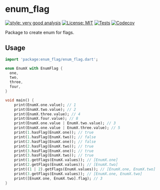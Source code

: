# enum_flag

[![style: very good analysis][very_good_analysis_badge]][very_good_analysis_link]
[![License: MIT][license_badge]][license_link]
[![Tests](https://github.com/leynier/dart-enum-flag/actions/workflows/tests.yml/badge.svg)](https://github.com/leynier/dart-enum-flag/actions/workflows/tests.yml)
[![Codecov](https://codecov.io/gh/leynier/dart-enum-flag/branch/main/graph/badge.svg?token=Llxe6rjE9g)](https://codecov.io/gh/leynier/dart-enum-flag)

Package to create enum for flags.

## Usage

```dart
import 'package:enum_flag/enum_flag.dart';

enum EnumX with EnumFlag {
  one,
  two,
  three,
  four,
}

void main() {
    print(EnumX.one.value); // 1
    print(EnumX.two.value); // 2
    print(EnumX.three.value); // 4
    print(EnumX.four.value); // 8
    print(EnumX.one.value | EnumX.two.value); // 3
    print(EnumX.one.value | EnumX.three.value); // 5
    print(1.hasFlag(EnumX.one)); // true
    print(1.hasFlag(EnumX.two)); // false
    print(2.hasFlag(EnumX.one)); // false
    print(2.hasFlag(EnumX.two)); // true
    print(3.hasFlag(EnumX.one)); // true
    print(3.hasFlag(EnumX.two)); // true
    print(1.getFlags(EnumX.values)); // [EnumX.one]
    print(2.getFlags(EnumX.values)); // [EnumX.two]
    print((1 | 2).getFlags(EnumX.values)); // [EnumX.one, EnumX.two]
    print(3.getFlags(EnumX.values)); // [EnumX.one, EnumX.two]
    print([EnumX.one, EnumX.two].flag); // 3
}
```

[license_badge]: https://img.shields.io/badge/license-MIT-blue.svg
[license_link]: https://opensource.org/licenses/MIT
[very_good_analysis_badge]: https://img.shields.io/badge/style-very_good_analysis-B22C89.svg
[very_good_analysis_link]: https://pub.dev/packages/very_good_analysis
